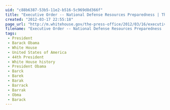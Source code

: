 ```yaml
---
uid: "c88b6387-53b5-11e2-b516-5c969d8d366f"
title: "Executive Order -- National Defense Resources Preparedness | The White House"
created: "2012-03-17 22:55:18"
page_url: "http://m.whitehouse.gov/the-press-office/2012/03/16/executive-order-national-defense-resources-preparedness"
filename: "Executive Order -- National Defense Resources Preparedness | The White House.html"
tags: 
 - President
 - Barack Obama
 - White House
 - United States of America
 - 44th President
 - White House history
 - President Obama
 - Barck
 - Barek
 - Barak
 - Barrack
 - Barrak
 - Obma
 - Barack
---
```

